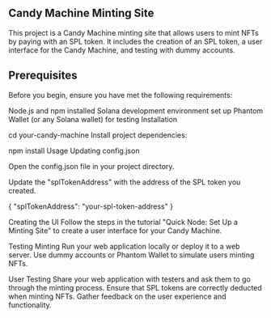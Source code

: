 ## Candy Machine Minting Site
This project is a Candy Machine minting site that allows users to mint NFTs by paying with an SPL token. It includes the creation of an SPL token, a user interface for the Candy Machine, and testing with dummy accounts.

## Prerequisites
Before you begin, ensure you have met the following requirements:

Node.js and npm installed
Solana development environment set up
Phantom Wallet (or any Solana wallet) for testing
Installation

cd your-candy-machine
Install project dependencies:

 npm install
Usage
Updating config.json

Open the config.json file in your project directory.

Update the "splTokenAddress" with the address of the SPL token you created.

 {
 "splTokenAddress": "your-spl-token-address"
 }
 
Creating the UI
Follow the steps in the tutorial "Quick Node: Set Up a Minting Site" to create a user interface for your Candy Machine.

Testing Minting
Run your web application locally or deploy it to a web server. Use dummy accounts or Phantom Wallet to simulate users minting NFTs.

User Testing
Share your web application with testers and ask them to go through the minting process. Ensure that SPL tokens are correctly deducted when minting NFTs. Gather feedback on the user experience and functionality.
